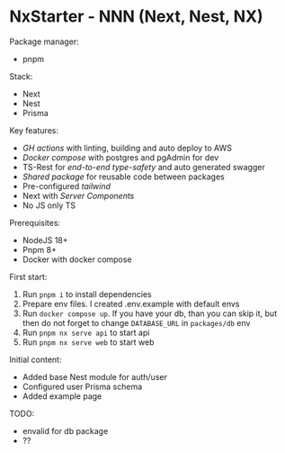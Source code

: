 # NxStarter - NNN (Next, Nest, NX)

Package manager:
 - pnpm


Stack:
 - Next
 - Nest
 - Prisma


Key features:
 - *GH actions* with linting, building and auto deploy to AWS
 - *Docker compose* with postgres and pgAdmin for dev
 - TS-Rest for *end-to-end type-safety* and auto generated swagger
 - *Shared package* for reusable code between packages
 - Pre-configured *tailwind*
 - Next with *Server Components*
 - No JS only TS

Prerequisites:
 - NodeJS 18+
 - Pnpm 8+
 - Docker with docker compose


First start:
 1. Run `pnpm i` to install dependencies
 2. Prepare env files. I created .env.example with default envs
 3. Run `docker compose up`. If you have your db, than you can skip it, but then do not forget to change `DATABASE_URL` in `packages/db` env
 4. Run `pnpm nx serve api` to start api
 5. Run `pnpm nx serve web` to start web

 Initial content:
  - Added base Nest module for auth/user
  - Configured user Prisma schema
  - Added example page


TODO:
 - envalid for db package
 - ??
